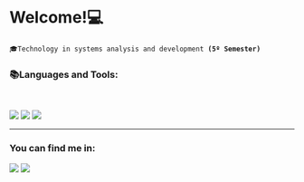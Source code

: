 <h1> Welcome!💻</h1>
<p></p>
<code>🎓Technology in systems analysis and development <strong>(5º Semester)</strong></code>

<br>
<h3>📚Languages and Tools:</h3><br>  
<p align="left">
  
  
  <img src="https://img.shields.io/badge/PHP-777BB4?style=for-the-badge&logo=php&logoColor=white"/>
  <img src="https://img.shields.io/badge/Laravel-FF2D20?style=for-the-badge&logo=laravel&logoColor=white"/>
  <img src="https://img.shields.io/badge/MySQL-00000F?style=for-the-badge&logo=mysql&logoColor=white"/>
  
 </p>
 <hr>
 <h3>You can find me in:</h3>
 <p align="left"> <a href="https://www.linkedin.com/in/ErllanRego/"> <img src="https://img.shields.io/badge/LinkedIn-0077B5?style=for-the-badge&logo=linkedin&logoColor=white"></a>
  <a href="https://github.com/ErllanRego"> <img src="https://img.shields.io/badge/GitHub-100000?style=for-the-badge&logo=github&logoColor=white"></a>

</p>
  
    
    




